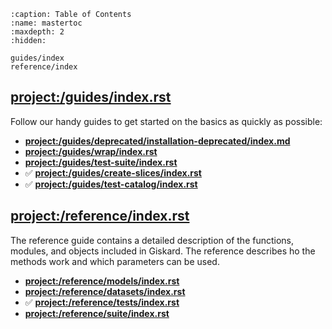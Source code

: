 ```{toctree}
:caption: Table of Contents
:name: mastertoc
:maxdepth: 2
:hidden:

guides/index
reference/index
```

## <project:/guides/index.rst>

Follow our handy guides to get started on the basics as quickly as possible:

- **<project:/guides/deprecated/installation-deprecated/index.md>**
- **<project:/guides/wrap/index.rst>**
- **<project:/guides/test-suite/index.rst>**
- ✅ **<project:/guides/create-slices/index.rst>**
- ✅ **<project:/guides/test-catalog/index.rst>**

## <project:/reference/index.rst>

The reference guide contains a detailed description of the functions, modules, and objects included in Giskard.
The reference describes ho the methods work and which parameters can be used.

- **<project:/reference/models/index.rst>**
- **<project:/reference/datasets/index.rst>**
- ✅ **<project:/reference/tests/index.rst>**
- **<project:/reference/suite/index.rst>**